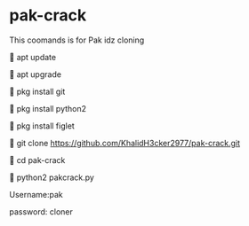 # pak-crack
This coomands is for Pak idz cloning

🔗 apt update

🔗 apt upgrade

🔗 pkg install git

🔗 pkg install python2

🔗 pkg install figlet


🔗 git clone https://github.com/KhalidH3cker2977/pak-crack.git
     
🔗 cd pak-crack

🔗 python2 pakcrack.py

Username:pak

password: cloner
